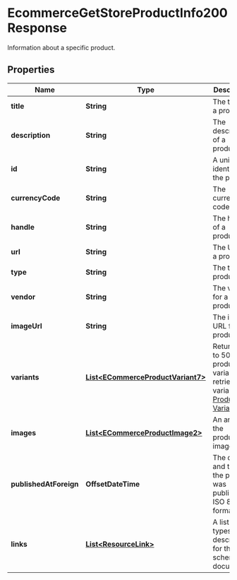 

# EcommerceGetStoreProductInfo200Response

Information about a specific product.

## Properties

| Name | Type | Description | Notes |
|------------ | ------------- | ------------- | -------------|
|**title** | **String** | The title of a product. |  [optional] |
|**description** | **String** | The description of a product. |  [optional] |
|**id** | **String** | A unique identifier for the product. |  [optional] [readonly] |
|**currencyCode** | **String** | The currency code |  [optional] [readonly] |
|**handle** | **String** | The handle of a product. |  [optional] |
|**url** | **String** | The URL for a product. |  [optional] |
|**type** | **String** | The type of product. |  [optional] |
|**vendor** | **String** | The vendor for a product. |  [optional] |
|**imageUrl** | **String** | The image URL for a product. |  [optional] |
|**variants** | [**List&lt;ECommerceProductVariant7&gt;**](ECommerceProductVariant7.md) | Returns up to 50 of the product&#39;s variants. To retrieve all variants use [Product Variants](https://mailchimp.com/developer/marketing/api/ecommerce-product-variants/). |  [optional] |
|**images** | [**List&lt;ECommerceProductImage2&gt;**](ECommerceProductImage2.md) | An array of the product&#39;s images. |  [optional] |
|**publishedAtForeign** | **OffsetDateTime** | The date and time the product was published in ISO 8601 format. |  [optional] |
|**links** | [**List&lt;ResourceLink&gt;**](ResourceLink.md) | A list of link types and descriptions for the API schema documents. |  [optional] [readonly] |



